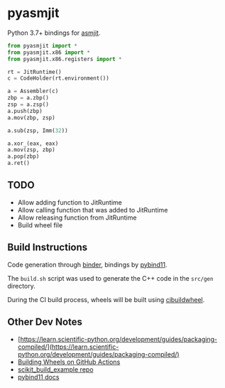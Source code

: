 # pyasmjit
Python 3.7+ bindings for [asmjit](https://github.com/asmjit/asmjit).

```python
from pyasmjit import *
from pyasmjit.x86 import *
from pyasmjit.x86.registers import *

rt = JitRuntime()
c = CodeHolder(rt.environment())

a = Assembler(c)
zbp = a.zbp()
zsp = a.zsp()
a.push(zbp)
a.mov(zbp, zsp)

a.sub(zsp, Imm(32))

a.xor_(eax, eax)
a.mov(zsp, zbp)
a.pop(zbp)
a.ret()
```

## TODO
- Allow adding function to JitRuntime
- Allow calling function that was added to JitRuntime
- Allow releasing function from JitRuntime
- Build wheel file

## Build Instructions
Code generation through [binder](https://cppbinder.readthedocs.io/en/latest/config.html), bindings by [pybind11](https://github.com/pybind/pybind11).

The `build.sh` script was used to generate the C++ code in the `src/gen` directory.

During the CI build process, wheels will be built using [cibuildwheel](https://cibuildwheel.pypa.io/en/stable/).

## Other Dev Notes
- [https://learn.scientific-python.org/development/guides/packaging-compiled/](https://learn.scientific-python.org/development/guides/packaging-compiled/)
- [Building Wheels on GitHub Actions](https://learn.scientific-python.org/development/guides/gha-wheels/)
- [scikit_build_example repo](https://github.com/pybind/scikit_build_example/tree/master)
- [pybind11 docs](https://pybind11.readthedocs.io/en/latest/classes.html)